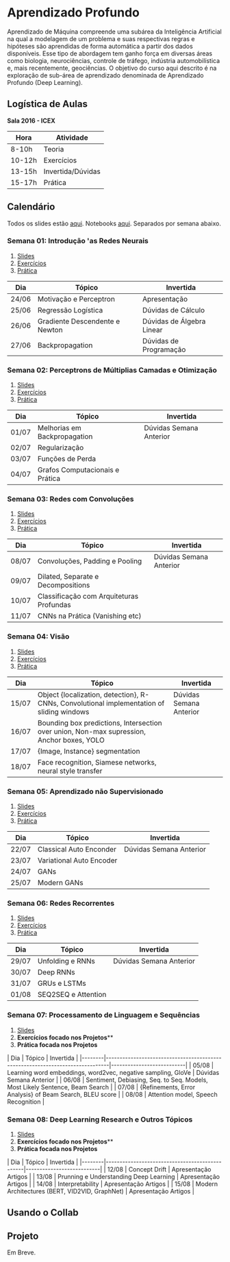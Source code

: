 # Aprendizado Profundo

Aprendizado  de  Máquina  compreende  uma  subárea  da  Inteligência  Artificial  na qual  a  modelagem  de  um  problema  e  suas  respectivas regras  e  hipóteses são aprendidas  de  forma  automática  a  partir  dos  dados  disponíveis.  Esse  tipo  de abordagem  tem  ganho  força  em  diversas  áreas  como  biologia,  neurociências, controle  de  tráfego,  indústria  automobilística  e,  mais  recentemente,  geociências. O objetivo do curso aqui descrito é na exploração de sub-área de aprendizado denominada de Aprendizado Profundo (Deep Learning). 

## Logística de Aulas

**Sala 2016 - ICEX**

|  Hora  |  Atividade        |
|--------|-------------------|
| 8-10h  | Teoria            |
| 10-12h | Exercícios        |
| 13-15h | Invertida/Dúvidas |
| 15-17h | Prática           |

## Calendário

Todos os slides estão [aqui](https://drive.google.com/open?id=1QWiiflLa-HnyUAfa4AZZhMIijQtJg_TV). Notebooks [aqui](https://github.com/deep-petro/praticas). Separados por semana abaixo.

### Semana 01: Introdução 'as Redes Neurais

1. [Slides](https://drive.google.com/open?id=1csk3g_a_0k-SkDc2-EGiJBRfPpgXIQaS)
1. [Exercícios](TODO)
1. [Prática](https://github.com/deep-petro/praticas/tree/master/01-Semana)

|  Dia   |  Tópico                              | Invertida                 |
|--------|--------------------------------------|---------------------------|
| 24/06  | Motivação e Perceptron               | Apresentação              |      
| 25/06  | Regressão Logística                  | Dúvidas de Cálculo        |
| 26/06  | Gradiente Descendente e Newton       | Dúvidas de Álgebra Linear |
| 27/06  | Backpropagation                      | Dúvidas de Programação    |

### Semana 02: Perceptrons de Múltiplias Camadas e Otimização

1. [Slides](https://drive.google.com/open?id=1gTc_K88wXykryTZ-ljCnOd6pd07FV272)
1. [Exercícios](TODO)
1. [Prática](https://github.com/deep-petro/praticas/tree/master/02-Semana)

|  Dia   |  Tópico                              | Invertida                 |
|--------|--------------------------------------|---------------------------|
| 01/07  | Melhorias em Backpropagation         |  Dúvidas Semana Anterior  |
| 02/07  | Regularização                        |
| 03/07  | Funções de Perda                     |
| 04/07  | Grafos Computacionais e Prática      |

### Semana 03: Redes com Convoluções

1. [Slides](https://drive.google.com/open?id=1VZM24T5sxsfOdtBoCdFv_K5mL85ZLtKb)
1. [Exercícios](TODO)
1. [Prática](https://github.com/deep-petro/praticas/tree/master/03-Semana)

|  Dia   |  Tópico                                   | Invertida                 |
|--------|-------------------------------------------|---------------------------|
| 08/07  | Convoluções, Padding e Pooling            | Dúvidas Semana Anterior   |
| 09/07  | Dilated, Separate e Decompositions        |
| 10/07  | Classificação com Arquiteturas Profundas  |
| 11/07  | CNNs na Prática (Vanishing etc)           |

### Semana 04: Visão

1. [Slides](https://drive.google.com/open?id=1d-4Sct7RdcQ8j995woj9ie3bNyOxQehj)
1. [Exercícios](TODO)
1. [Prática](https://github.com/deep-petro/praticas/tree/master/04-Semana)

|  Dia   |  Tópico                                                                                     | Invertida                 |
|--------|---------------------------------------------------------------------------------------------|---------------------------|
| 15/07  | Object {localization, detection}, R-CNNs, Convolutional implementation of sliding windows   | Dúvidas Semana Anterior   |
| 16/07  | Bounding box predictions, Intersection over union, Non-max supression, Anchor boxes, YOLO   |
| 17/07  | {Image, Instance} segmentation                                                              |
| 18/07  | Face recognition, Siamese networks, neural style transfer                                   |

### Semana 05: Aprendizado não Supervisionado

1. [Slides](https://drive.google.com/open?id=1SMOo-ps-otlNT1kIQOP6OGDCYq6HAZE4)
1. [Exercícios](TODO)
1. [Prática](https://github.com/deep-petro/praticas/tree/master/05-Semana)

|  Dia   |  Tópico                   | Invertida                 |
|--------|---------------------------|---------------------------|
| 22/07  | Classical Auto Enconder   | Dúvidas Semana Anterior   |
| 23/07  | Variational Auto Encoder  |
| 24/07  | GANs                      |
| 25/07  | Modern GANs               |

### Semana 06: Redes Recorrentes

1. [Slides](https://drive.google.com/open?id=11TsOfVLVkxD_Kb0EcqtOBequl05L-0T3)
1. [Exercícios](TODO)
1. [Prática](https://github.com/deep-petro/praticas/tree/master/06-Semana)

|  Dia   |  Tópico                   | Invertida                 |
|--------|---------------------------|---------------------------|
| 29/07  | Unfolding e RNNs          | Dúvidas Semana Anterior   |
| 30/07  | Deep RNNs                 |
| 31/07  | GRUs e LSTMs              |
| 01/08  | SEQ2SEQ e Attention       |

### Semana 07: Processamento de Linguagem e Sequências

1. [Slides](https://drive.google.com/open?id=1QWiiflLa-HnyUAfa4AZZhMIijQtJg_TV)
1. **Exercícios focado nos Projetos**** 
1. **Prática focada nos Projetos**

|  Dia   |  Tópico                                                                       | Invertida                 | |--------|-------------------------------------------------------------------------------|---------------------------|
| 05/08  | Learning word embeddings, word2vec, negative sampling, GloVe                  | Dúvidas Semana Anterior   |
| 06/08  | Sentiment, Debiasing, Seq. to Seq. Models, Most Likely Sentence, Beam Search  |
| 07/08  | {Refinements, Error Analysis} of Beam Search, BLEU score                      |
| 08/08  | Attention model, Speech Recognition                                           |

### Semana 08: Deep Learning Research e Outros Tópicos

1. [Slides](https://drive.google.com/open?id=1PUdOQLQ69YgO1lFyAqo-eRIa-LjEU6jr)
1. **Exercícios focado nos Projetos**** 
1. **Prática focada nos Projetos**

|  Dia   |  Tópico                                        | Invertida                 | |--------|------------------------------------------------|---------------------------|
| 12/08  | Concept Drift                                  | Apresentação Artigos      |
| 13/08  | Prunning e Understanding Deep Learning         | Apresentação Artigos      |
| 14/08  | Interpretability                               | Apresentação Artigos      |
| 15/08  | Modern Architectures (BERT, VID2VID, GraphNet) | Apresentação Artigos      |

## Usando o Collab

## Projeto

Em Breve.

